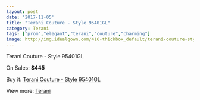 ```yaml
---
layout: post
date: '2017-11-05'
title: "Terani Couture - Style 95401GL"
category: Terani
tags: ["prom","elegant","terani","couture","charming"]
image: http://img.idealgown.com/416-thickbox_default/terani-couture-style-95401gl.jpg
---
```

Terani Couture - Style 95401GL

On Sales: **$445**
<a href="https://www.idealgown.com/en/terani/145-terani-couture-style-95401gl.html"><amp-img layout="responsive" width="600" height="600" src="//img.idealgown.com/416-thickbox_default/terani-couture-style-95401gl.jpg" alt="Terani Couture - Style 95401GL 0" /></a>
<a href="https://www.idealgown.com/en/terani/145-terani-couture-style-95401gl.html"><amp-img layout="responsive" width="600" height="600" src="//img.idealgown.com/418-thickbox_default/terani-couture-style-95401gl.jpg" alt="Terani Couture - Style 95401GL 1" /></a>
<a href="https://www.idealgown.com/en/terani/145-terani-couture-style-95401gl.html"><amp-img layout="responsive" width="600" height="600" src="//img.idealgown.com/417-thickbox_default/terani-couture-style-95401gl.jpg" alt="Terani Couture - Style 95401GL 2" /></a>

Buy it: [Terani Couture - Style 95401GL](https://www.idealgown.com/en/terani/145-terani-couture-style-95401gl.html "Terani Couture - Style 95401GL")

View more: [Terani](https://www.idealgown.com/en/4-terani "Terani")